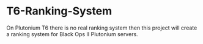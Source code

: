 # T6-Ranking-System
On Plutonium T6 there is no real ranking system then this project will create a ranking system for Black Ops II Plutonium servers.
